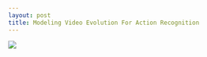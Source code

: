 ```yaml
---
layout: post
title: Modeling Video Evolution For Action Recognition
---
```


<img src="http://chart.googleapis.com/chart?cht=tx&chl=\Large x=\frac{-b\pm\sqrt{b^2-4ac}}{2a}" style="border:none;">

